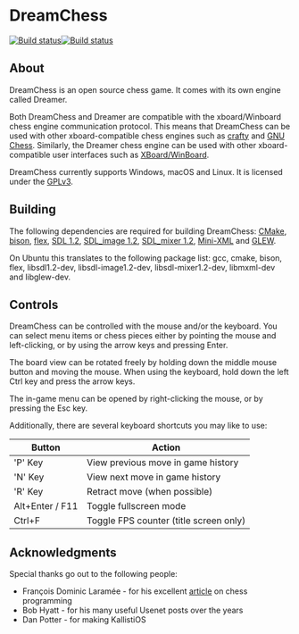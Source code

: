 # DreamChess

[![Build status](https://travis-ci.org/dreamchess/dreamchess.svg?branch=master)](https://travis-ci.org/dreamchess/dreamchess)[![Build status](https://ci.appveyor.com/api/projects/status/9c30h9u3p9bywpf0?svg=true)](https://ci.appveyor.com/project/waltervn/dreamchess)

## About

DreamChess is an open source chess game. It comes with its own
engine called Dreamer.

Both DreamChess and Dreamer are compatible with the
xboard/Winboard chess engine communication protocol. This means that
DreamChess can be used with other xboard-compatible chess engines such as
[crafty](http://www.craftychess.com/) and [GNU Chess](https://www.gnu.org/software/chess/).
Similarly, the Dreamer chess engine can
be used with other xboard-compatible user interfaces such as [XBoard/WinBoard](https://www.gnu.org/software/xboard/).

DreamChess currently supports Windows, macOS and Linux. It is licensed under the [GPLv3](https://www.gnu.org/licenses/gpl.html).

## Building

The following dependencies are required for building DreamChess: [CMake](https://cmake.org/), [bison](https://www.gnu.org/software/bison/), [flex](https://github.com/westes/flex), [SDL 1.2](https://www.libsdl.org/), [SDL_image 1.2](https://www.libsdl.org/projects/SDL_image/), [SDL_mixer 1.2](https://www.libsdl.org/projects/SDL_mixer/), [Mini-XML](http://michaelrsweet.github.io/mxml/) and [GLEW](http://glew.sourceforge.net/).

On Ubuntu this translates to the following package list: gcc, cmake, bison, flex, libsdl1.2-dev, libsdl-image1.2-dev, libsdl-mixer1.2-dev, libmxml-dev and libglew-dev.

## Controls

DreamChess can be controlled with the mouse and/or the keyboard. You can
select menu items or chess pieces either by pointing the mouse and left-clicking, or by using the arrow keys and pressing Enter.

The board view can be rotated freely by holding down the middle mouse button and moving the mouse. When using the keyboard, hold down the left Ctrl key
and press the arrow keys.

The in-game menu can be opened by right-clicking the mouse, or by pressing
the Esc key.

Additionally, there are several keyboard shortcuts you may like to use:

| Button          | Action                                 |
| --------------- | -------------------------------------- |
| 'P' Key         | View previous move in game history     |
| 'N' Key         | View next move in game history         |
| 'R' Key         | Retract move (when possible)           |
| Alt+Enter / F11 | Toggle fullscreen mode                 |
| Ctrl+F          | Toggle FPS counter (title screen only) |

## Acknowledgments

Special thanks go out to the following people:

- François Dominic Laramée - for his excellent [article](https://www.gamedev.net/articles/programming/artificial-intelligence/chess-programming-part-i-getting-started-r1014/) on chess programming
- Bob Hyatt - for his many useful Usenet posts over the years
- Dan Potter - for making KallistiOS
